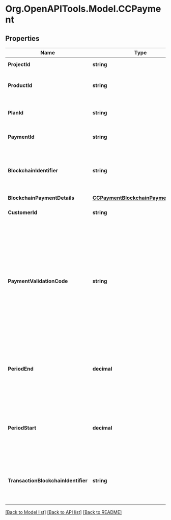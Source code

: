 
# Org.OpenAPITools.Model.CCPayment

## Properties

Name | Type | Description | Notes
------------ | ------------- | ------------- | -------------
**ProjectId** | **string** | The ID of the project  | [optional] 
**ProductId** | **string** | The ID of the associated product  | [optional] 
**PlanId** | **string** | The ID of the respective plan  | [optional] 
**PaymentId** | **string** | The unique ID of the payment  | [optional] 
**BlockchainIdentifier** | **string** | The unique identifier of the wallet from which the payment was made.  | [optional] 
**BlockchainPaymentDetails** | [**CCPaymentBlockchainPaymentDetails**](CCPaymentBlockchainPaymentDetails.md) |  | [optional] 
**CustomerId** | **string** | The ID of the customer  | [optional] 
**PaymentValidationCode** | **string** | The validation code shown to the customer. This is only visible to the customer who paid. They can use this code to redeem their subscription to their product.  | [optional] 
**PeriodEnd** | **decimal** | A UNIX time stamp, in seconds, that identifies the end of the period of the subscription  | [optional] 
**PeriodStart** | **decimal** | A UNIX time stamp, in seconds, that identifies the start of the period of the subscription  | [optional] 
**TransactionBlockchainIdentifier** | **string** | The string that uniquely identifies the blockchain transaction  | [optional] 

[[Back to Model list]](../README.md#documentation-for-models)
[[Back to API list]](../README.md#documentation-for-api-endpoints)
[[Back to README]](../README.md)

